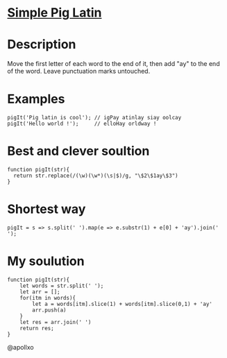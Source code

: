 # [Simple Pig Latin](https://www.codewars.com/kata/520b9d2ad5c005041100000f/javascript)

# Description

Move the first letter of each word to the end of it, then add "ay" to the end of the word. Leave punctuation marks untouched.

# Examples
```
pigIt('Pig latin is cool'); // igPay atinlay siay oolcay
pigIt('Hello world !');     // elloHay orldway !
```

# Best and clever soultion

```
function pigIt(str){
  return str.replace(/(\w)(\w*)(\s|$)/g, "\$2\$1ay\$3")
}
```

# Shortest way
```
pigIt = s => s.split(' ').map(e => e.substr(1) + e[0] + 'ay').join(' ');
```
# My soulution
```
function pigIt(str){
    let words = str.split(' ');
    let arr = [];
    for(itm in words){
        let a = words[itm].slice(1) + words[itm].slice(0,1) + 'ay'
        arr.push(a)
    }
    let res = arr.join(' ')
    return res;
}
```

@apollxo
